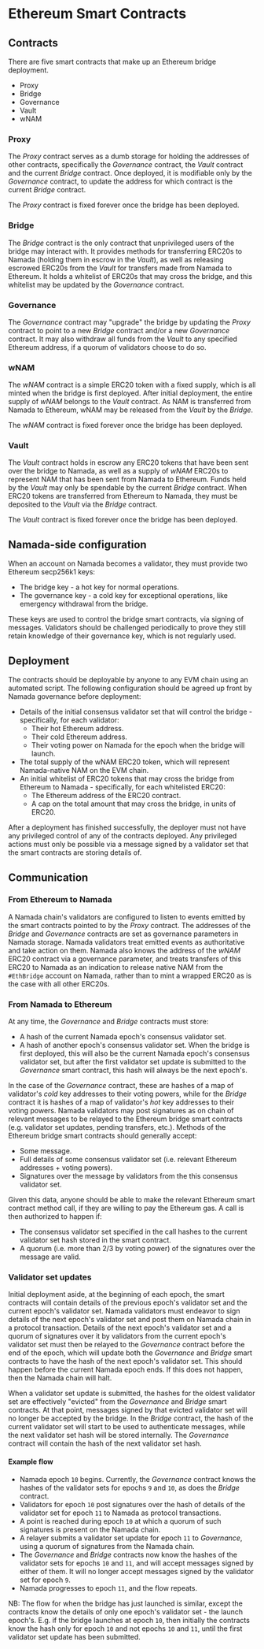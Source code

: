 # Ethereum Smart Contracts

## Contracts

There are five smart contracts that make up an Ethereum bridge deployment.

- Proxy
- Bridge
- Governance
- Vault
- wNAM

### Proxy

The _Proxy_ contract serves as a dumb storage for holding the addresses of other
contracts, specifically the _Governance_ contract, the _Vault_ contract and the
current _Bridge_ contract. Once deployed, it is modifiable only by the
_Governance_ contract, to update the address for which contract is the current
_Bridge_ contract.

The _Proxy_ contract is fixed forever once the bridge has been deployed.

### Bridge

The _Bridge_ contract is the only contract that unprivileged users of the bridge
may interact with. It provides methods for transferring ERC20s to Namada
(holding them in escrow in the _Vault_), as well as releasing escrowed ERC20s
from the _Vault_ for transfers made from Namada to Ethereum. It holds a
whitelist of ERC20s that may cross the bridge, and this whitelist may be updated
by the _Governance_ contract.

### Governance

The _Governance_ contract may "upgrade" the bridge by updating the _Proxy_
contract to point to a new _Bridge_ contract and/or a new _Governance_ contract.
It may also withdraw all funds from the _Vault_ to any specified Ethereum
address, if a quorum of validators choose to do so.

### wNAM

The _wNAM_ contract is a simple ERC20 token with a fixed supply, which is all
minted when the bridge is first deployed. After initial deployment, the entire
supply of _wNAM_ belongs to the _Vault_ contract. As NAM is transferred from
Namada to Ethereum, wNAM may be released from the _Vault_ by the _Bridge_.

The _wNAM_ contract is fixed forever once the bridge has been deployed.

### Vault

The _Vault_ contract holds in escrow any ERC20 tokens that have been sent over
the bridge to Namada, as well as a supply of _wNAM_ ERC20s to represent NAM that
has been sent from Namada to Ethereum. Funds held by the _Vault_ may only be
spendable by the current _Bridge_ contract. When ERC20 tokens are transferred
from Ethereum to Namada, they must be deposited to the _Vault_ via the _Bridge_
contract.

The _Vault_ contract is fixed forever once the bridge has been deployed.

## Namada-side configuration

When an account on Namada becomes a validator, they must provide two Ethereum
secp256k1 keys:

- The bridge key - a hot key for normal operations.
- The governance key - a cold key for exceptional operations, like emergency
  withdrawal from the bridge.

These keys are used to control the bridge smart contracts, via signing of
messages. Validators should be challenged periodically to prove they still retain
knowledge of their governance key, which is not regularly used.

## Deployment

The contracts should be deployable by anyone to any EVM chain using an automated
script. The following configuration should be agreed up front by Namada
governance before deployment:

- Details of the initial consensus validator set that will control the bridge -
  specifically, for each validator:
  - Their hot Ethereum address.
  - Their cold Ethereum address.
  - Their voting power on Namada for the epoch when the bridge will launch.
- The total supply of the wNAM ERC20 token, which will represent Namada-native
  NAM on the EVM chain.
- An initial whitelist of ERC20 tokens that may cross the bridge from Ethereum
  to Namada - specifically, for each whitelisted ERC20:
    - The Ethereum address of the ERC20 contract.
    - A cap on the total amount that may cross the bridge, in units of ERC20.

After a deployment has finished successfully, the deployer must not have any
privileged control of any of the contracts deployed. Any privileged actions must
only be possible via a message signed by a validator set that the smart
contracts are storing details of.

## Communication

### From Ethereum to Namada

A Namada chain's validators are configured to listen to events emitted by the
smart contracts pointed to by the _Proxy_ contract. The addresses of the
_Bridge_ and _Governance_ contracts are set as governance parameters in Namada storage.
Namada validators treat emitted events as authoritative and take action on them.
Namada also knows the address of the _wNAM_ ERC20 contract via a governance parameter,
and treats transfers of this ERC20 to Namada as an indication to release native NAM from
the `#EthBridge` account on Namada, rather than to mint a wrapped ERC20 as
is the case with all other ERC20s.

### From Namada to Ethereum

At any time, the _Governance_ and _Bridge_ contracts must store:

- A hash of the current Namada epoch's consensus validator set.
- A hash of another epoch's consensus validator set. When the bridge is first
  deployed, this will also be the current Namada epoch's consensus validator set,
  but after the first validator set update is submitted to the _Governance_
  smart contract, this hash will always be the next epoch's.

In the case of the _Governance_ contract, these are hashes of a map of
validator's _cold_ key addresses to their voting powers, while for the _Bridge_
contract it is hashes of a map of validator's _hot_ key addresses to their
voting powers. Namada validators may post signatures as on chain of relevant
messages to be relayed to the Ethereum bridge smart contracts (e.g. validator
set updates, pending transfers, etc.). Methods of the Ethereum bridge smart
contracts should generally accept:

- Some message.
- Full details of some consensus validator set (i.e. relevant Ethereum addresses +
  voting powers).
- Signatures over the message by validators from the this consensus validator set.

Given this data, anyone should be able to make the relevant Ethereum smart
contract method call, if they are willing to pay the Ethereum gas. A call is
then authorized to happen if:

- The consensus validator set specified in the call hashes to the
  current validator set hash stored in the smart contract.
- A quorum (i.e. more than 2/3 by voting power) of the signatures over the
  message are valid.

### Validator set updates

Initial deployment aside, at the beginning of each epoch, the smart contracts
will contain details of the previous epoch's validator set and the current
epoch's validator set. Namada validators must endeavor to sign details of the
next epoch's validator set and post them on Namada chain in a protocol
transaction. Details of the next epoch's validator set and a quorum of
signatures over it by validators from the current epoch's validator set must
then be relayed to the _Governance_ contract before the end of the epoch, which
will update both the _Governance_ and _Bridge_ smart contracts to have the hash
of the next epoch's validator set. This should happen before the current Namada
epoch ends. If this does not happen, then the Namada chain will halt.

When a validator set update is submitted, the hashes for the oldest validator
set are effectively "evicted" from the _Governance_ and _Bridge_ smart
contracts. At that point, messages signed by that evicted validator set will no
longer be accepted by the bridge. In the _Bridge_ contract, the hash of the
current validator set will start to be used to authenticate messages, while
the next validator set hash will be stored internally. The _Governance_
contract will contain the hash of the next validator set hash.

#### Example flow

- Namada epoch `10` begins. Currently, the _Governance_ contract knows the
  hashes of the validator sets for epochs `9` and `10`, as does the _Bridge_
  contract.
- Validators for epoch `10` post signatures over the hash of details of the
  validator set for epoch `11` to Namada as protocol transactions.
- A point is reached during epoch `10` at which a quorum of such signatures is
  present on the Namada chain.
- A relayer submits a validator set update for epoch `11` to _Governance_, using
  a quorum of signatures from the Namada chain.
- The _Governance_ and _Bridge_ contracts now know the hashes of the validator
  sets for epochs `10` and `11`, and will accept messages signed by either of
  them. It will no longer accept messages signed by the validator set for epoch
  `9`.
- Namada progresses to epoch `11`, and the flow repeats.

NB: The flow for when the bridge has just launched is similar, except the
contracts know the details of only one epoch's validator set - the launch
epoch's. E.g. if the bridge launches at epoch `10`, then initially the contracts
know the hash only for epoch `10` and not epochs `10` and `11`, until the first
validator set update has been submitted.
